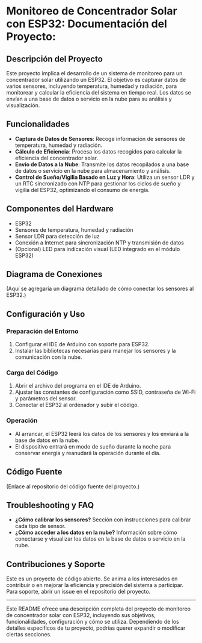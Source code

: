 # Monitoreo de Concentrador Solar con ESP32: Documentación del Proyecto:

## Descripción del Proyecto

Este proyecto implica el desarrollo de un sistema de monitoreo para un concentrador solar utilizando un ESP32. El objetivo es capturar datos de varios sensores, incluyendo temperatura, humedad y radiación, para monitorear y calcular la eficiencia del sistema en tiempo real. Los datos se envían a una base de datos o servicio en la nube para su análisis y visualización.

## Funcionalidades

- **Captura de Datos de Sensores**: Recoge información de sensores de temperatura, humedad y radiación.
- **Cálculo de Eficiencia**: Procesa los datos recogidos para calcular la eficiencia del concentrador solar.
- **Envío de Datos a la Nube**: Transmite los datos recopilados a una base de datos o servicio en la nube para almacenamiento y análisis.
- **Control de Sueño/Vigilia Basado en Luz y Hora**: Utiliza un sensor LDR y un RTC sincronizado con NTP para gestionar los ciclos de sueño y vigilia del ESP32, optimizando el consumo de energía.

## Componentes del Hardware

- ESP32
- Sensores de temperatura, humedad y radiación
- Sensor LDR para detección de luz
- Conexión a Internet para sincronización NTP y transmisión de datos
- (Opcional) LED para indicación visual (LED integrado en el módulo ESP32)

## Diagrama de Conexiones

(Aquí se agregaría un diagrama detallado de cómo conectar los sensores al ESP32.)

## Configuración y Uso

### Preparación del Entorno

1. Configurar el IDE de Arduino con soporte para ESP32.
2. Instalar las bibliotecas necesarias para manejar los sensores y la comunicación con la nube.

### Carga del Código

1. Abrir el archivo del programa en el IDE de Arduino.
2. Ajustar las constantes de configuración como SSID, contraseña de Wi-Fi y parámetros del sensor.
3. Conectar el ESP32 al ordenador y subir el código.

### Operación

- Al arrancar, el ESP32 leerá los datos de los sensores y los enviará a la base de datos en la nube.
- El dispositivo entrará en modo de sueño durante la noche para conservar energía y reanudará la operación durante el día.

## Código Fuente

(Enlace al repositorio del código fuente del proyecto.)

## Troubleshooting y FAQ

- **¿Cómo calibrar los sensores?** Sección con instrucciones para calibrar cada tipo de sensor.
- **¿Cómo acceder a los datos en la nube?** Información sobre cómo conectarse y visualizar los datos en la base de datos o servicio en la nube.

## Contribuciones y Soporte

Este es un proyecto de código abierto. Se anima a los interesados en contribuir o en mejorar la eficiencia y precisión del sistema a participar. Para soporte, abrir un issue en el repositorio del proyecto.

---

Este README ofrece una descripción completa del proyecto de monitoreo de concentrador solar con ESP32, incluyendo sus objetivos, funcionalidades, configuración y cómo se utiliza. Dependiendo de los detalles específicos de tu proyecto, podrías querer expandir o modificar ciertas secciones.
